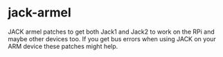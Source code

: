 jack-armel
==========

JACK armel patches to get both Jack1 and Jack2 to work on the RPi and maybe other devices too. If you get bus errors when using JACK on your ARM device these patches might help.
